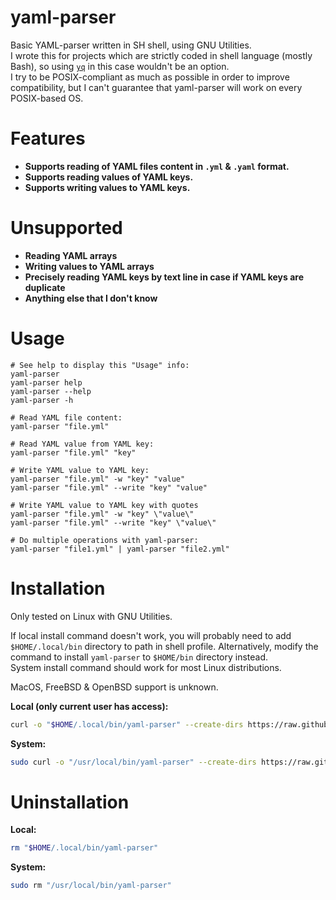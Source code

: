 # yaml-parser
Basic YAML-parser written in SH shell, using GNU Utilities.  
I wrote this for projects which are strictly coded in shell language (mostly Bash), so using [`yq`](https://github.com/mikefarah/yq) in this case wouldn't be an option.  
I try to be POSIX-compliant as much as possible in order to improve compatibility, but I can't guarantee that yaml-parser will work on every POSIX-based OS.

# Features
- **Supports reading of YAML files content in `.yml` & `.yaml` format.**
- **Supports reading values of YAML keys.**
- **Supports writing values to YAML keys.**

# Unsupported
- **Reading YAML arrays**
- **Writing values to YAML arrays**
- **Precisely reading YAML keys by text line in case if YAML keys are duplicate**
- **Anything else that I don't know**

# Usage
```
# See help to display this "Usage" info:
yaml-parser
yaml-parser help
yaml-parser --help
yaml-parser -h

# Read YAML file content:
yaml-parser "file.yml"

# Read YAML value from YAML key:
yaml-parser "file.yml" "key"

# Write YAML value to YAML key:
yaml-parser "file.yml" -w "key" "value"
yaml-parser "file.yml" --write "key" "value"

# Write YAML value to YAML key with quotes
yaml-parser "file.yml" -w "key" \"value\"
yaml-parser "file.yml" --write "key" \"value\"

# Do multiple operations with yaml-parser:
yaml-parser "file1.yml" | yaml-parser "file2.yml"
```

# Installation

Only tested on Linux with GNU Utilities.

If local install command doesn't work, you will probably need to add `$HOME/.local/bin` directory to path in shell profile.
Alternatively, modify the command to install `yaml-parser` to `$HOME/bin` directory instead.  
System install command should work for most Linux distributions.

MacOS, FreeBSD & OpenBSD support is unknown.

**Local (only current user has access):**
```sh
curl -o "$HOME/.local/bin/yaml-parser" --create-dirs https://raw.githubusercontent.com/fiftydinar/yaml-parser/main/yaml-parser && chmod +x "$HOME/.local/bin/yaml-parser"
```

**System:**
```sh
sudo curl -o "/usr/local/bin/yaml-parser" --create-dirs https://raw.githubusercontent.com/fiftydinar/yaml-parser/main/yaml-parser && sudo chmod +x "/usr/local/bin/yaml-parser"
```

# Uninstallation

**Local:**
```sh
rm "$HOME/.local/bin/yaml-parser"
```

**System:**
```sh
sudo rm "/usr/local/bin/yaml-parser"
```

